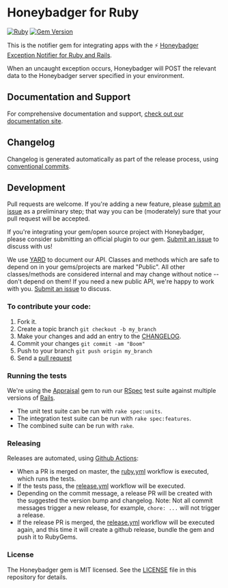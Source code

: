 # Honeybadger for Ruby

[![Ruby](https://github.com/honeybadger-io/honeybadger-ruby/actions/workflows/ruby.yml/badge.svg)](https://github.com/honeybadger-io/honeybadger-ruby/actions/workflows/ruby.yml)
[![Gem Version](https://badge.fury.io/rb/honeybadger.svg)](http://badge.fury.io/rb/honeybadger)

This is the notifier gem for integrating apps with the :zap: [Honeybadger Exception Notifier for Ruby and Rails](http://honeybadger.io).

When an uncaught exception occurs, Honeybadger will POST the relevant data to the Honeybadger server specified in your environment.

## Documentation and Support

For comprehensive documentation and support, [check out our documentation site](https://docs.honeybadger.io/lib/ruby/).

## Changelog

Changelog is generated automatically as part of the release process, using
[conventional commits](https://www.conventionalcommits.org/).

## Development

Pull requests are welcome. If you're adding a new feature, please [submit an issue](https://github.com/honeybadger-io/honeybadger-ruby/issues/new) as a preliminary step; that way you can be (moderately) sure that your pull request will be accepted.

If you're integrating your gem/open source project with Honeybadger, please consider submitting an official plugin to our gem. [Submit an issue](https://github.com/honeybadger-io/honeybadger-ruby/issues/new) to discuss with us!

We use [YARD](https://yardoc.org/) to document our API. Classes and methods which are safe to depend on in your gems/projects are marked "Public". All other classes/methods are considered internal and may change without notice -- don't depend on them! If you need a new public API, we're happy to work with you. [Submit an issue](https://github.com/honeybadger-io/honeybadger-ruby/issues/new) to discuss.

### To contribute your code:

1. Fork it.
2. Create a topic branch `git checkout -b my_branch`
3. Make your changes and add an entry to the [CHANGELOG](CHANGELOG.md).
4. Commit your changes `git commit -am "Boom"`
5. Push to your branch `git push origin my_branch`
6. Send a [pull request](https://github.com/honeybadger-io/honeybadger-ruby/pulls)

### Running the tests

We're using the [Appraisal](https://github.com/thoughtbot/appraisal) gem to run
our [RSpec](https://www.relishapp.com/rspec/) test suite against multiple
versions of [Rails](http://rubyonrails.org/).

* The unit test suite can be run with `rake spec:units`.
* The integration test suite can be run with `rake spec:features`.
* The combined suite can be run with `rake`.

### Releasing

Releases are automated, using [Github Actions](.github/workflows/release.yml):
- When a PR is merged on master, the [ruby.yml](.github/workflows/ruby.yml) workflow is executed, which runs the tests.
- If the tests pass, the [release.yml](.github/workflows/release.yml) workflow will be executed.
- Depending on the commit message, a release PR will be created with the suggested the version bump and changelog.
  Note: Not all commit messages trigger a new release, for example, `chore: ...` will not trigger a release.
- If the release PR is merged, the [release.yml](.github/workflows/release.yml) workflow will be executed again, and this time it will create a github release, bundle the gem and push it to RubyGems.

### License

The Honeybadger gem is MIT licensed. See the [LICENSE](https://raw.github.com/honeybadger-io/honeybadger-ruby/master/LICENSE) file in this repository for details.
